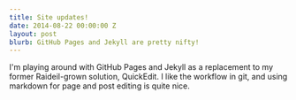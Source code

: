 ```yaml
---
title: Site updates!
date: 2014-08-22 00:00:00 Z
layout: post
blurb: GitHub Pages and Jekyll are pretty nifty!
---
```


I'm playing around with GitHub Pages and Jekyll as a replacement to my former Raideil-grown solution, QuickEdit. I like the workflow in git, and using markdown for page and post editing is quite nice.